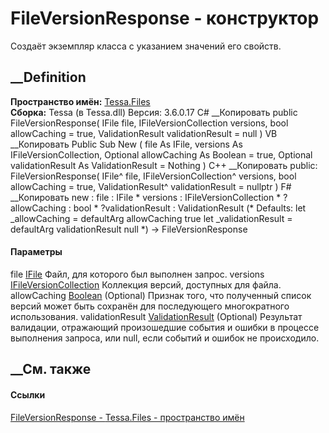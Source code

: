 # FileVersionResponse - конструктор
Создаёт экземпляр класса с указанием значений его свойств.
## __Definition
 **Пространство имён:** [Tessa.Files](N_Tessa_Files.htm)  
 **Сборка:** Tessa (в Tessa.dll) Версия: 3.6.0.17
C# __Копировать
     public FileVersionResponse(
    	IFile file,
    	IFileVersionCollection versions,
    	bool allowCaching = true,
    	ValidationResult validationResult = null
    )
VB __Копировать
     Public Sub New ( 
    	file As IFile,
    	versions As IFileVersionCollection,
    	Optional allowCaching As Boolean = true,
    	Optional validationResult As ValidationResult = Nothing
    )
C++ __Копировать
     public:
    FileVersionResponse(
    	IFile^ file, 
    	IFileVersionCollection^ versions, 
    	bool allowCaching = true, 
    	ValidationResult^ validationResult = nullptr
    )
F# __Копировать
     new : 
            file : IFile * 
            versions : IFileVersionCollection * 
            ?allowCaching : bool * 
            ?validationResult : ValidationResult 
    (* Defaults:
            let _allowCaching = defaultArg allowCaching true
            let _validationResult = defaultArg validationResult null
    *)
    -> FileVersionResponse
#### Параметры
file [IFile](T_Tessa_Files_IFile.htm)
    Файл, для которого был выполнен запрос.
versions [IFileVersionCollection](T_Tessa_Files_IFileVersionCollection.htm)
    Коллекция версий, доступных для файла.
allowCaching [Boolean](https://learn.microsoft.com/dotnet/api/system.boolean)
(Optional)
     Признак того, что полученный список версий может быть сохранён для последующего многократного использования. 
validationResult
[ValidationResult](T_Tessa_Platform_Validation_ValidationResult.htm)
(Optional)
     Результат валидации, отражающий произошедшие события и ошибки в процессе выполнения запроса, или null, если событий и ошибок не происходило. 
## __См. также
#### Ссылки
[FileVersionResponse - ](T_Tessa_Files_FileVersionResponse.htm)
[Tessa.Files - пространство имён](N_Tessa_Files.htm)
